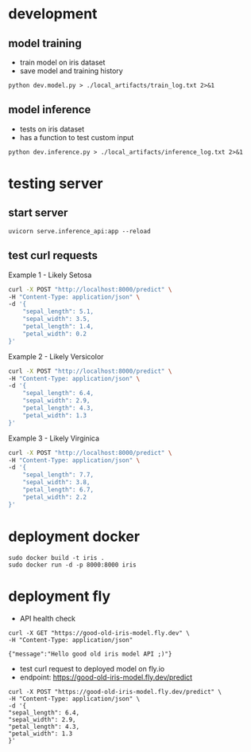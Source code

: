 # development

## model training

- train model on iris dataset
- save model and training history

```
python dev.model.py > ./local_artifacts/train_log.txt 2>&1
```

## model inference

- tests on iris dataset
- has a function to test custom input

```
python dev.inference.py > ./local_artifacts/inference_log.txt 2>&1
```

# testing server

## start server

```
uvicorn serve.inference_api:app --reload
```

## test curl requests

Example 1 - Likely Setosa

```bash
curl -X POST "http://localhost:8000/predict" \
-H "Content-Type: application/json" \
-d '{
    "sepal_length": 5.1,
    "sepal_width": 3.5,
    "petal_length": 1.4,
    "petal_width": 0.2
}'
```

Example 2 - Likely Versicolor

```bash
curl -X POST "http://localhost:8000/predict" \
-H "Content-Type: application/json" \
-d '{
    "sepal_length": 6.4,
    "sepal_width": 2.9,
    "petal_length": 4.3,
    "petal_width": 1.3
}'
```

Example 3 - Likely Virginica

```bash
curl -X POST "http://localhost:8000/predict" \
-H "Content-Type: application/json" \
-d '{
    "sepal_length": 7.7,
    "sepal_width": 3.8,
    "petal_length": 6.7,
    "petal_width": 2.2
}'
```

# deployment docker

```
sudo docker build -t iris .
sudo docker run -d -p 8000:8000 iris
```

# deployment fly

- API health check

```
curl -X GET "https://good-old-iris-model.fly.dev" \
-H "Content-Type: application/json"

{"message":"Hello good old iris model API ;)"}
```

- test curl request to deployed model on fly.io
- endpoint: https://good-old-iris-model.fly.dev/predict

```
curl -X POST "https://good-old-iris-model.fly.dev/predict" \
-H "Content-Type: application/json" \
-d '{
"sepal_length": 6.4,
"sepal_width": 2.9,
"petal_length": 4.3,
"petal_width": 1.3
}'

```
